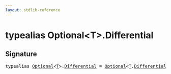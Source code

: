 ```yaml
---
layout: stdlib-reference
---
```


# typealias Optional\<T\>\.Differential

## Signature

<pre>
<span class='code_keyword'>typealias</span> <a href="index.html" class="code_type">Optional</a>&lt;<a href="index.html#typeparam-T" class="code_type">T</a>&gt;.<a href="differential-0.html" class="code_type">Differential</a> = <a href="index.html" class="code_type">Optional</a>&lt;<a href="index.html#typeparam-T" class="code_type">T</a>.<a href="differential-0.html" class="code_type">Differential</a>&gt;;
</pre>

